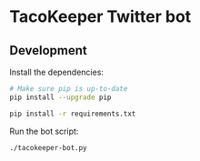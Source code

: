 # TacoKeeper Twitter bot

## Development

Install the dependencies:

```sh
# Make sure pip is up-to-date
pip install --upgrade pip

pip install -r requirements.txt
```

Run the bot script:

```sh
./tacokeeper-bot.py
```
